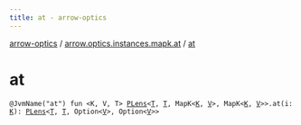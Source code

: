 ```yaml
---
title: at - arrow-optics
---
```


[arrow-optics](../index.html) / [arrow.optics.instances.mapk.at](index.html) / [at](./at.html)

# at

`@JvmName("at") fun <K, V, T> `[`PLens`](../arrow.optics/-p-lens/index.html)`<`[`T`](at.html#T)`, `[`T`](at.html#T)`, MapK<`[`K`](at.html#K)`, `[`V`](at.html#V)`>, MapK<`[`K`](at.html#K)`, `[`V`](at.html#V)`>>.at(i: `[`K`](at.html#K)`): `[`PLens`](../arrow.optics/-p-lens/index.html)`<`[`T`](at.html#T)`, `[`T`](at.html#T)`, Option<`[`V`](at.html#V)`>, Option<`[`V`](at.html#V)`>>`